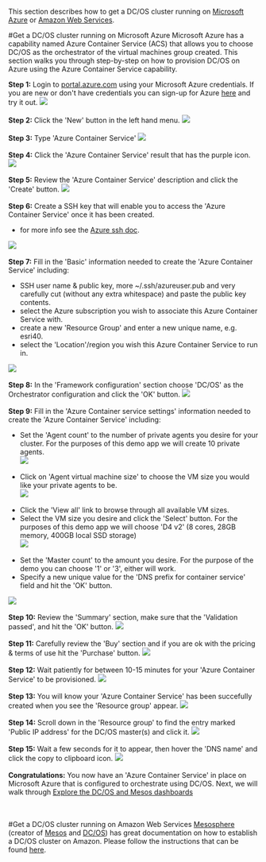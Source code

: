 This section describes how to get a DC/OS cluster running on [Microsoft Azure](#azure) or [Amazon Web Services](#amazon).<br>

#<a name="azure"></a>Get a DC/OS cluster running on Microsoft Azure
Microsoft Azure has a capability named Azure Container Service (ACS) that allows you to choose DC/OS as the orchestrator of the virtual machines group created.  This section walks you through step-by-step on how to provision DC/OS on Azure using the Azure Container Service capability.

<b>Step 1:</b> Login to <a href="http://portal.azure.com">portal.azure.com</a> using your Microsoft Azure credentials.  If you are new or don't have credentials you can sign-up for Azure <a href="https://azure.microsoft.com/en-us/free/">here</a> and try it out.
<img src="../images/01-acs-setup/acs-create-01.png"/>
<br><br><b>Step 2:</b> Click the 'New' button in the left hand menu.
<img src="../images/01-acs-setup/acs-create-02.png"/>
<br><br><b>Step 3:</b> Type 'Azure Container Service'
<img src="../images/01-acs-setup/acs-create-03.png"/>
<br><br><b>Step 4:</b> Click the 'Azure Container Service' result that has the purple icon.
<img src="../images/01-acs-setup/acs-create-04.png"/>
<br><br><b>Step 5:</b> Review the 'Azure Container Service' description and click the 'Create' button.
<img src="../images/01-acs-setup/acs-create-05.png"/>
<br><br><b>Step 6:</b> Create a SSH key that will enable you to access the 'Azure Container Service' once it has been created.<ul><li>for more info see the <a href="https://azure.microsoft.com/en-us/documentation/articles/virtual-machines-linux-ssh-from-linux/">Azure ssh doc</a>.</li></ul>
<img src="../images/01-acs-setup/acs-create-06.png"/>
<br><br><b>Step 7:</b> Fill in the 'Basic' information needed to create the 'Azure Container Service' including:<ul>
<li>SSH user name & public key, more ~/.ssh/azureuser.pub and very carefully cut (without any extra whitespace) and paste the public key contents.</li>
<li>select the Azure subscription you wish to associate this Azure Container Service with.</li>
<li>create a new 'Resource Group' and enter a new unique name, e.g. esri40.</li>
<li>select the 'Location'/region you wish this Azure Container Service to run in.</li></ul>
<img src="../images/01-acs-setup/acs-create-07.png"/>
<br><br><b>Step 8:</b> In the 'Framework configuration' section choose 'DC/OS' as the Orchestrator configuration and click the 'OK' button.
<img src="../images/01-acs-setup/acs-create-08.png"/>
<br><br><b>Step 9:</b> Fill in the 'Azure Container service settings' information needed to create the 'Azure Container Service' including:<ul>
<li>Set the 'Agent count' to the number of private agents you desire for your cluster.  For the purposes of this demo app we will create 10 private agents.</li>
<img src="../images/01-acs-setup/acs-create-09.png"/>
<br><br><li>Click on 'Agent virtual machine size' to choose the VM size you would like your private agents to be.</li>
<img src="../images/01-acs-setup/acs-create-10.png"/>
<br><br><li>Click the 'View all' link to browse through all available VM sizes.</li>
<li>Select the VM size you desire and click the 'Select' button.  For the purposes of this demo app we will choose 'D4 v2' (8 cores, 28GB memory, 400GB local SSD storage)</li>
<img src="../images/01-acs-setup/acs-create-11.png"/>
<br><br><li>Set the 'Master count' to the amount you desire.  For the purpose of the demo you can choose '1' or '3', either will work.</li>
<li>Specify a new unique value for the 'DNS prefix for container service' field and hit the 'OK' button.</li></ul>
<img src="../images/01-acs-setup/acs-create-12.png"/>
<br><br><b>Step 10:</b> Review the 'Summary' section, make sure that the 'Validation passed', and hit the 'OK' button.
<img src="../images/01-acs-setup/acs-create-13.png"/>
<br><br><b>Step 11:</b> Carefully review the 'Buy' section and if you are ok with the pricing & terms of use hit the 'Purchase' button.
<img src="../images/01-acs-setup/acs-create-14.png"/>
<br><br><b>Step 12:</b> Wait patiently for between 10-15 minutes for your 'Azure Container Service' to be provisioned.
<img src="../images/01-acs-setup/acs-create-15.png"/>
<br><br><b>Step 13:</b> You will know your 'Azure Container Service' has been succefully created when you see the 'Resource group' appear.
<img src="../images/01-acs-setup/acs-create-16.png"/>
<br><br><b>Step 14:</b> Scroll down in the 'Resource group' to find the entry marked 'Public IP address' for the DC/OS master(s) and click it.
<img src="../images/01-acs-setup/acs-create-17.png"/>
<br><br><b>Step 15:</b> Wait a few seconds for it to appear, then hover the 'DNS name' and click the copy to clipboard icon.
<img src="../images/01-acs-setup/acs-create-18.png"/>
<br><br><b>Congratulations:</b> You now have an 'Azure Container Service' in place on Microsoft Azure that is configured to orchestrate using DC/OS.  Next, we will walk through <a href="../docs/dcos-explore.md">Explore the DC/OS and Mesos dashboards</a>

<br><br>
#<a name="amazon">Get a DC/OS cluster running on Amazon Web Services
<a href="https://mesosphere.com/">Mesosphere</a> (creator of <a href="http://mesos.apache.org/">Mesos</a> and <a href="https://dcos.io/">DC/OS</a>) has great documentation on how to establish a DC/OS cluster on Amazon.  Please follow the instructions that can be found <a href="https://mesosphere.com/amazon/">here</a>.
